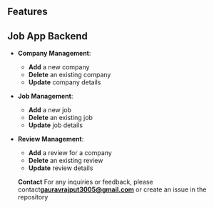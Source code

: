 ## Features

## Job App Backend

- **Company Management**:
  - **Add** a new company
  - **Delete** an existing company
  - **Update** company details

- **Job Management**:
  - **Add** a new job
  - **Delete** an existing job
  - **Update** job details

- **Review Management**:
  - **Add** a review for a company
  - **Delete** an existing review
  - **Update** review details

  **Contact**
  For any inquiries or feedback, please contact**gauravrajput3005@gmail.com** or create an issue in the repository 
